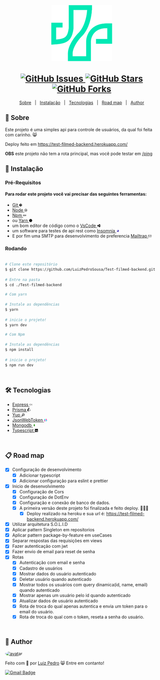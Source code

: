 <h1 align="center">
  <img width="200" src=".github/images/logo.png" alt="logo"/>
  <br>
  <br>
  <a href="https://github.com/LuizPedroSousa/Test-filmed-backend/issues">
    <img src="https://img.shields.io/github/issues/LuizPedroSousa/Test-filmed-backend?color=0DBF97&style=for-the-badge" alt="GitHub Issues"/>
  </a>
  <a href="https://github.com/LuizPedroSousa/Test-filmed-backend/stargazers">
    <img src="https://img.shields.io/github/stars/LuizPedroSousa/Test-filmed-backend?color=0DBF97&style=for-the-badge" alt="GitHub Stars"/>
  </a>
  <a href="https://github.com/LuizPedroSousa/Test-filmed-backend/network">
    <img src="https://img.shields.io/github/forks/LuizPedroSousa/Test-filmed-backend?color=0DBF97&style=for-the-badge" alt="GitHub Forks"/>
  </a>
</h1>

<p align="center">
  <a href="#page_facing_up-sobre">Sobre</a>&nbsp;&nbsp;&nbsp;|&nbsp;&nbsp;&nbsp;<a href="#closed_book-instalação">Instalação</a>&nbsp;&nbsp;&nbsp;|&nbsp;&nbsp;&nbsp;<a href="#-tecnologias">Tecnologias</a>&nbsp;&nbsp;&nbsp;|&nbsp;&nbsp;&nbsp;<a href="#clipboard-road-map">Road map</a>&nbsp;&nbsp;&nbsp;|&nbsp;&nbsp;&nbsp;<a href="#man-author">Author</a>
</p>

## :page_facing_up: Sobre

Este projeto é uma simples api para controle de usuários,
da qual foi feita com carinho. 😸

Deploy feito em https://test-filmed-backend.herokuapp.com/

**OBS**
este projeto não tem a rota principal, mas você pode testar em [/ping](https://test-filmed-backend.herokuapp.com/ping)
<br/>

## :closed_book: Instalação

### Pré-Requisitos

#### Para rodar este projeto você vai precisar das seguintes ferramentas:

- <a target="_blank" href="https://git-scm.com/downloads">
    Git <img src=".github/images/git.svg" width="10"  alt="Git"/>
  </a>
- <a target="_blank" href="https://nodejs.org/pt-br/">
    Node <img src=".github/images/node-js.svg" width="10" alt="Git"/>
  </a>
- <a target="_blank" href="https://www.npmjs.com/">Npm <img src=".github/images/npm.svg" width="10" alt="Npm"/></a>
- ou <a target="_blank" href="https://yarnpkg.com/getting-started/install">Yarn <img src=".github/images/yarn.svg" width="10" alt="Yarn"/></a>
- um bom editor de código como o
  <a target="_blank" href="https://code.visualstudio.com/">
  VsCode <img src=".github/images/visualstudiocode.svg" alt="vscode" width="10"/>
  </a>
- um software para testes de api rest como <a target="_blank" href="https://insomnia.rest/">
  Insomnia <img src=".github/images/insomnia.png" alt="insomnia" width="10"/>
  </a>
- E por fim uma SMTP para desenvolvimento de preferencia
  <a target="_blank" href="https://code.visualstudio.com/">
  Mailtrap <img src=".github/images/mailtrap.svg" alt="mailtrap" width="10"/>
  </a>

### Rodando

```bash

# Clone este repositório
$ git clone https://github.com/LuizPedroSousa/Test-filmed-backend.git

# Entre na pasta
$ cd ./Test-filmed-backend

```

<p align="center">

```bash
# Com yarn

# Instale as dependências
$ yarn

# inicie o projeto!
$ yarn dev

```

```bash
# Com Npm

# Instale as dependências
$ npm install

# inicie o projeto!
$ npm run dev

```

</p>

<br/>

## 🛠 Tecnologias

- <a target="_blank" href="https://expressjs.com/">
  Express <img width="10" src=".github/images/express.svg"/>
  </a>

- <a target="_blank" href="https://www.prisma.io/">
  Prisma <img width="10" src=".github/images/prisma.png"/>
  </a>

- <a target="_blank" href="https://github.com/jquense/yup">
  Yup <img width="10" src=".github/images/yup.png"/>
  </a>

- <a target="_blank" href="https://jwt.io/">
  JsonWebToken <img width="10" src=".github/images/jwt.svg"/>
  </a>

- <a target="_blank" href="https://www.mongodb.com/pt-br">
  Mongodb <img width="10" src=".github/images/mongodb.svg"/>
  </a>

- <a target="_blank" href="https://www.typescriptlang.org/">
  Typescript <img width="10" src=".github/images/typescript.svg"/>
  </a>

<br/>

## :clipboard: Road map

- [x] Configuração de desenvolvimento
  - [x] Adicionar typescript
  - [x] Adicionar configuração para eslint e prettier
- [x] Inicio de desenvolvimento
  - [x] Configuração de Cors
  - [x] Configuração de DotEnv
  - [x] Configuração e conexão de banco de dados.
  - [x] A primeira versão deste projeto foi finalizada e feito deploy. 🎉🎉🎉
    - [x] Deploy realizado na heroku e sua url é: https://test-filmed-backend.herokuapp.com/
- [x] Utilizar arquitetura S.O.L.I.D
- [x] Aplicar pattern Singleton em repositorios
- [x] Aplicar pattern package-by-feature em useCases
- [x] Separar respostas das requisições em views
- [x] Fazer autenticação com jwt
- [x] Fazer envio de email para reset de senha
- [x] Rotas
    - [x] Autenticação com email e senha
    - [x] Cadastro de usuários
    - [x] Mostrar dados do usuário autenticado
    - [x] Deletar usuário quando autenticado
    - [x] Mostrar todos os usuários com query dinamica(id, name, email) quando autenticado
    - [x] Mostrar apenas um usuário pelo id quando autenticado
    - [x] Atualizar dados de usuário autenticado
    - [x] Rota de troca do qual apenas autentica e envia um token para o email do usuário.
    - [x] Rota de troca do qual com o token, reseta a senha do usuário.
<br/>

## :man: Author

<a target="_blank" href="https://github.com/LuizPedroSousa">
  <img src="https://avatars.githubusercontent.com/u/62396753?s=460&u=2b00598abce2cd6c536d26c2ee8f45b6de332527&v=4" alt ="avatar" style="border-radius: 50%;" width="100px">
  <br/>
</a>
<p>Feito com 💜 por <a href="https://github.com/LuizPedroSousa">Luiz Pedro</a> 😸 Entre em contanto!</p>

[![Gmail Badge](https://img.shields.io/badge/-luizpedrosousa64@gmail.com-5965E0?style=flat-square&logo=Gmail&logoColor=white&link=mailto:luizpedrosousa64@gmail.com)](mailto:luizpedrosousa64@gmail.com)

